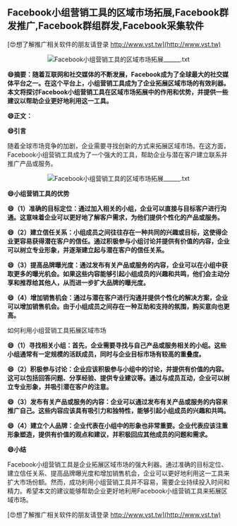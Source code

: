## **Facebook小组营销工具的区域市场拓展,Facebook群发推广,Facebook群组群发,Facebook采集软件**

[😍想了解推广相关软件的朋友请登录 http://www.vst.tw](http://www.vst.tw)

 <center><img src="https://vst.tw/MP4/tuiguang/png/6.png" alt="Facebook小组营销工具的区域市场拓展______.txt"></center>

**😄摘要：随着互联网和社交媒体的不断发展，Facebook成为了全球最大的社交媒体平台之一。在这个平台上，小组营销工具成为了企业拓展区域市场的有效利器。本文将探讨Facebook小组营销工具在区域市场拓展中的作用和优势，并提供一些建议以帮助企业更好地利用这一工具。**

**😄正文：**

**😄引言**

随着全球市场竞争的加剧，企业需要寻找创新的方式来拓展区域市场。在这方面，Facebook小组营销工具成为了一个强大的工具，帮助企业与潜在客户建立联系并推广产品或服务。

 <center><img src="https://vst.tw/MP4/tuiguang/png/6.png" alt="Facebook小组营销工具的区域市场拓展______.txt"></center>

**😄小组营销工具的优势**

**😄（1）准确的目标定位：通过加入相关的小组，企业可以直接与目标客户进行沟通。这意味着企业可以更好地了解客户需求，为他们提供个性化的产品或服务。**

**😄（2）建立信任关系：小组成员之间往往存在一种共同的兴趣或目标，这使得企业更容易获得潜在客户的信任。通过积极参与小组讨论并提供有价值的内容，企业可以树立专业形象，并逐渐建立起与潜在客户的信任关系。**

**😄（3）提高品牌曝光度：通过发布有关产品或服务的内容，企业可以在小组中获取更多的曝光机会。如果这些内容能够引起小组成员的兴趣和共鸣，他们会主动分享和推荐给其他人，从而进一步扩大品牌的曝光度。**

**😄（4）增加销售机会：通过与潜在客户进行沟通并提供个性化的解决方案，企业可以增加销售机会。由于小组成员之间存在一种互助和支持的氛围，购买意向也更高。**

如何利用小组营销工具拓展区域市场

**😄（1）寻找相关小组：首先，企业需要寻找与自己产品或服务相关的小组。这些小组通常有一定规模的活跃成员，同时与企业目标市场有较高的重叠度。**

**😄（2）积极参与讨论：企业应该积极参与小组中的讨论，并提供有价值的内容。这可以包括回答问题、分享经验、提供专业建议等。通过与成员互动，企业可以树立专业形象，并吸引潜在客户的注意。**

**😄（3）发布有关产品或服务的内容：企业可以通过发布有关产品或服务的内容来推广自己。这些内容应该具有吸引力和独特性，能够引起小组成员的兴趣和共鸣。**

**😄（4）建立个人品牌：企业代表在小组中的形象也非常重要。企业代表应该注重形象塑造，提供有价值的观点和建议，并积极回应其他成员的问题和需求。**

**😄小结**

Facebook小组营销工具是企业拓展区域市场的强大利器。通过准确的目标定位、建立信任关系、提高品牌曝光度和增加销售机会，企业可以更好地利用这一工具来扩大市场份额。然而，成功利用小组营销工具并不容易，需要企业持续投入时间和精力。希望本文的建议能够帮助企业更好地利用Facebook小组营销工具来拓展区域市场。

[😍想了解推广相关软件的朋友请登录 http://www.vst.tw](http://www.vst.tw)



